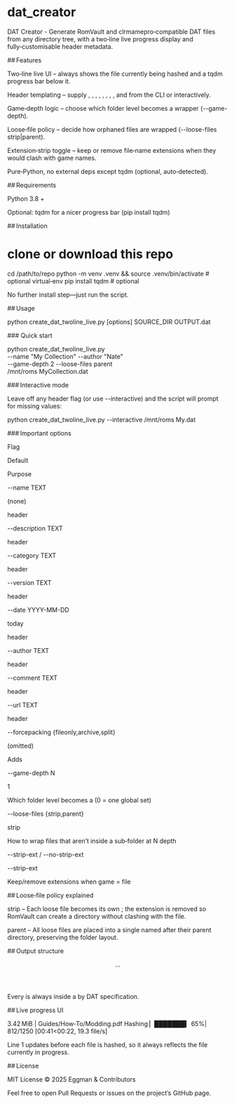 # dat_creator
DAT Creator - Generate RomVault and clrmamepro‑compatible DAT files from any directory tree, with a two‑line live progress display and fully‑customisable header metadata.

## Features

Two‑line live UI – always shows the file currently being hashed and a tqdm progress bar below it.

Header templating – supply <name>, <description>, <category>, <version>, <date>, <author>, <comment>, <url>, and <romvault forcepacking> from the CLI or interactively.

Game‑depth logic – choose which folder level becomes a <game> wrapper (--game-depth).

Loose‑file policy – decide how orphaned files are wrapped (--loose-files strip|parent).

Extension‑strip toggle – keep or remove file‑name extensions when they would clash with game names.

Pure‑Python, no external deps except tqdm (optional, auto‑detected).

## Requirements

Python 3.8 +

Optional: tqdm for a nicer progress bar (pip install tqdm)

## Installation

# clone or download this repo
cd /path/to/repo
python -m venv .venv && source .venv/bin/activate  # optional virtual‑env
pip install tqdm  # optional

No further install step—just run the script.

## Usage

python create_dat_twoline_live.py [options] SOURCE_DIR OUTPUT.dat

### Quick start

python create_dat_twoline_live.py \
  --name "My Collection" --author "Nate" \
  --game-depth 2 --loose-files parent \
  /mnt/roms   MyCollection.dat

### Interactive mode

Leave off any header flag (or use --interactive) and the script will prompt for missing values:

python create_dat_twoline_live.py --interactive /mnt/roms My.dat

### Important options

Flag

Default

Purpose

--name TEXT

(none)

<name> header

--description TEXT



<description> header

--category TEXT



<category> header

--version TEXT



<version> header

--date YYYY-MM-DD

today

<date> header

--author TEXT



<author> header

--comment TEXT



<comment> header

--url TEXT



<url> header

--forcepacking {fileonly,archive,split}

(omitted)

Adds <romvault forcepacking="…"/>

--game-depth N

1

Which folder level becomes a <game> (0 = one global set)

--loose-files {strip,parent}

strip

How to wrap files that aren’t inside a sub‑folder at N depth

--strip-ext / --no-strip-ext

--strip-ext

Keep/remove extensions when game = file

## Loose‑file policy explained

strip – Each loose file becomes its own <game>; the extension is removed so RomVault can create a directory without clashing with the file.

parent – All loose files are placed into a single <game> named after their parent directory, preserving the folder layout.

## Output structure

<datafile>
  <header>…</header>
  <dir name="Category">
    <game name="Title">
      <rom name="file.zip" size="1234" crc="…" md5="…" sha1="…"/>
    </game>
  </dir>
</datafile>

Every <rom> is always inside a <game> by DAT specification.

## Live progress UI

3.42 MiB | Guides/How‑To/Modding.pdf
Hashing ▏███████▍  65%| 812/1250 [00:41<00:22, 19.3 file/s]

Line 1 updates before each file is hashed, so it always reflects the file currently in progress.

## License

MIT License © 2025 Eggman & Contributors

Feel free to open Pull Requests or issues on the project’s GitHub page.
